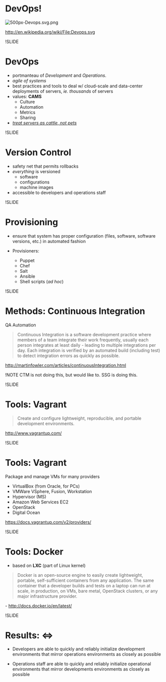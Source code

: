 # DevOps!

![500px-Devops.svg.png](img/500px-Devops.svg.png)

http://en.wikipedia.org/wiki/File:Devops.svg

!SLIDE

# DevOps

- portmanteau of *Development* and *Operations*.
- *agile of systems*
- best practices and tools to deal w/ cloud-scale and data-center deployments of servers, *ie.* *thousands* of servers
- values: **CAMS**
  - Culture
  - Automation
  - Metrics
  - Sharing
- [*treat servers as cattle, not pets*](http://www.markhneedham.com/blog/2013/04/07/treating-servers-as-cattle-not-as-pets/)

!SLIDE

# Version Control

- safety net that permits rollbacks
- *everything* is versioned
  - software
  - configurations
  - machine images
- accessible to developers and operations staff

!SLIDE

# Provisioning

- ensure that system has proper configuration (files, software, software versions, etc.) in automated fashion

- Provisioners:
  - Puppet
  - Chef
  - Salt
  - Ansible
  - Shell scripts (*ad hoc*)

<!-- developers and operations staff should be equally capable and confident in pushing updates (to dependencies, software, configuration) to operations -->

!SLIDE

# Methods: Continuous Integration

QA Automation

> Continuous Integration is a software development practice where members of a team integrate their work frequently, usually each person integrates at least daily - leading to multiple integrations per day. Each integration is verified by an automated build (including test) to detect integration errors as quickly as possible.

http://martinfowler.com/articles/continuousIntegration.html

!NOTE
CTM is not doing this, but would like to. SSG is doing this.

!SLIDE

# Tools: Vagrant

> Create and configure lightweight, reproducible, and portable development environments.

http://www.vagrantup.com/

!SLIDE

# Tools: Vagrant

Package and manage VMs for many providers

- VirtualBox (from Oracle, for PCs)
- VMWare VSphere, Fusion, Workstation
- Hypervisor (MS)
- Amazon Web Services EC2
- OpenStack
- Digital Ocean

https://docs.vagrantup.com/v2/providers/

!SLIDE

# Tools: Docker

- based on **LXC** (part of Linux kernel)

> Docker is an open-source engine to easily create lightweight, portable, self-sufficient containers from any application. The same container that a developer builds and tests on a laptop can run at scale, in production, on VMs, bare metal, OpenStack clusters, or any major infrastructure provider.

\- http://docs.docker.io/en/latest/

!SLIDE

# Results: <=>

- Developers are able to quickly and reliably initialize development environments that mirror operations environments as closely as possible

- Operations staff are able to quickly and reliably initialize operational environments that mirror developments environments as closely as possible
